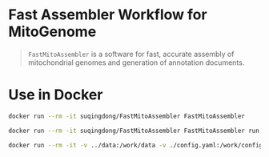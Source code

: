 # Fast Assembler Workflow for MitoGenome
> `FastMitoAssembler` is a software for fast, accurate assembly of mitochondrial genomes and generation of annotation documents.

# Use in Docker
```bash
docker run --rm -it suqingdong/FastMitoAssembler FastMitoAssembler

docker run --rm -it suqingdong/FastMitoAssembler FastMitoAssembler run

docker run --rm -it -v ../data:/work/data -v ./config.yaml:/work/config.yaml suqingdong/FastMitoAssembler FastMitoAssembler run --cofnigfile config.yaml
```